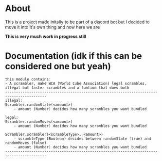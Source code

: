 # About

This is a project made initally to be part of a discord bot but I decided to move it into it's own thing and now here we are

**This is very much work in progress still**

# Documentation (idk if this can be considered one but yeah)
```
this module contains:
- A scrambler, make WCA (World Cube Association) legal scrambles, illegal but faster scrambles and a funtion that does both
-----------------------------------------------------------------------------------------
illegal:
Scrambler.randomState(<amount>) 
    - amount (Number) decides how many scrambles you want bundled

legal:
Scrambler.randomMoves(<amount>)
    - amount (Number) decides how many scrambles you want bundled

Scrambler.scrambler(<scrambleType>, <amount>)
    - scrambleType (Boolean) decides between randomState (true) and randomMoves (false)
    - amount (Number) decides how many scrambles you want bundled
-----------------------------------------------------------------------------------------
```
